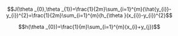$$J(\theta _{0},\theta _{1})=\frac{1}{2m}\sum_{i=1}^{m}(\hat{y_{i}}-y_{i})^{2}=\frac{1}{2m}\sum_{i=1}^{m}(h_{\theta }(x_{i})-y_{i})^{2}$$

$$h(\theta _{0})=\frac{1}{m}\sum_{i=1}^{m}(x_{i}+y_{j})$$
